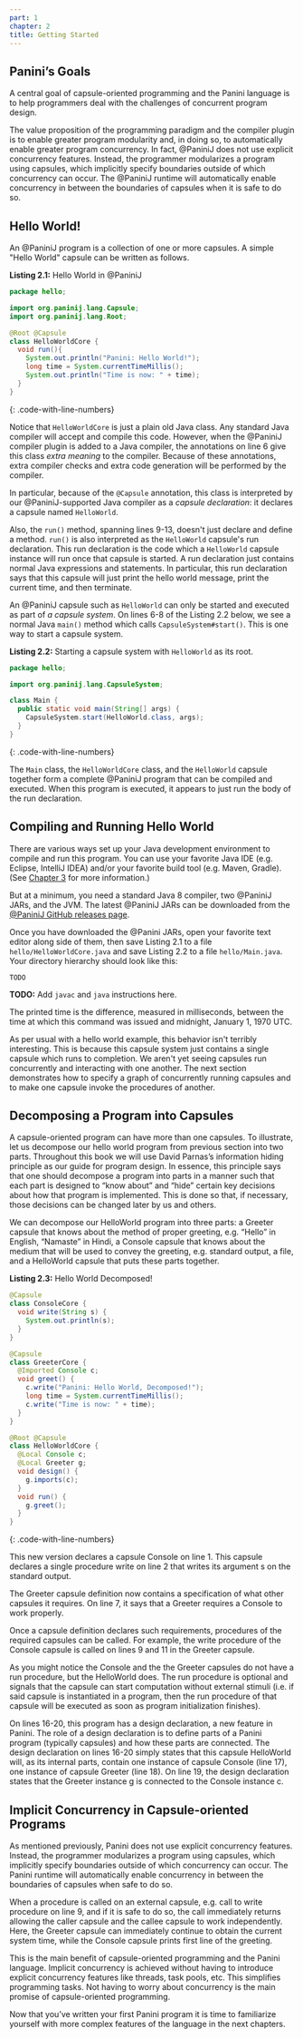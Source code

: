 ```yaml
---
part: 1
chapter: 2
title: Getting Started
---
```


## Panini’s Goals

A central goal of capsule-oriented programming and the Panini language is to
help programmers deal with the challenges of concurrent program design.

The value proposition of the programming paradigm and the compiler plugin is to
enable greater program modularity and, in doing so, to automatically enable
greater program concurrency. In fact, @PaniniJ does not use explicit concurrency
features. Instead, the programmer modularizes a program using capsules, which
implicitly specify boundaries outside of which concurrency can occur. The
@PaniniJ runtime will automatically enable concurrency in between the boundaries
of capsules when it is safe to do so.


## Hello World!

An @PaniniJ program is a collection of one or more capsules. A simple
"Hello World" capsule can be written as follows.

**Listing 2.1:** Hello World in @PaniniJ

``` java
package hello;

import org.paninij.lang.Capsule;
import org.paninij.lang.Root;

@Root @Capsule
class HelloWorldCore {
  void run(){
    System.out.println("Panini: Hello World!");
    long time = System.currentTimeMillis();
    System.out.println("Time is now: " + time);
  }
}
```
{: .code-with-line-numbers}

Notice that `HelloWorldCore` is just a plain old Java class. Any standard Java
compiler will accept and compile this code. However, when the @PaniniJ compiler
plugin is added to a Java compiler, the annotations on line 6 give this class
*extra meaning* to the compiler. Because of these annotations, extra compiler
checks and extra code generation will be performed by the compiler.

In particular, because of the `@Capsule` annotation, this class is interpreted
by our @PaniniJ-supported Java compiler as a *capsule declaration*: it declares
a capsule named `HelloWorld`.

Also, the `run()` method, spanning lines 9-13, doesn't just declare and define a
method. `run()` is also interpreted as the `HelloWorld` capsule's run
declaration. This run declaration is the code which a `HelloWorld` capsule
instance will run once that capsule is started. A run declaration just contains
normal Java expressions and statements. In particular, this run declaration says
that this capsule will just print the hello world message, print the current
time, and then terminate.

An @PaniniJ capsule such as `HelloWorld` can only be started and executed as
part of *a capsule system*. On lines 6-8 of the Listing 2.2 below, we see a
normal Java `main()` method which calls `CapsuleSystem#start()`. This is one
way to start a capsule system.

**Listing 2.2:** Starting a capsule system with `HelloWorld` as its root.

``` java
package hello;

import org.paninij.lang.CapsuleSystem;

class Main {
  public static void main(String[] args) {
    CapsuleSystem.start(HelloWorld.class, args);
  }
}
```
{: .code-with-line-numbers}

The `Main` class, the `HelloWorldCore` class, and the `HelloWorld` capsule
together form a complete @PaniniJ program that can be compiled and executed.
When this program is executed, it appears to just run the body of the run
declaration.


## Compiling and Running Hello World

There are various ways set up your Java development environment to compile and
run this program. You can use your favorite Java IDE (e.g. Eclipse, IntelliJ
IDEA) and/or your favorite build tool (e.g. Maven, Gradle). (See [Chapter
3](/man/p4/ch3_development_environment.html) for more information.)

But at a minimum, you need a standard Java 8 compiler, two @PaniniJ JARs, and
the JVM. The latest @PaniniJ JARs can be downloaded from the
[@PaniniJ GitHub releases page](https://github.com/paninij/paninij/releases).

Once you have downloaded the @Panini JARs, open your favorite text editor along
side of them, then save Listing 2.1 to a file `hello/HelloWorldCore.java` and
save Listing 2.2 to a file `hello/Main.java`. Your directory hierarchy should
look like this:

```
TODO
```

**TODO:** Add `javac` and `java` instructions here.

The printed time is the difference, measured in milliseconds, between the time
at which this command was issued and midnight, January 1, 1970 UTC.

As per usual with a hello world example, this behavior isn't terribly
interesting. This is because this capsule system just contains a single capsule
which runs to completion. We aren't yet seeing capsules run concurrently and
interacting with one another. The next section demonstrates how to specify a
graph of concurrently running capsules and to make one capsule invoke the
procedures of another.


## Decomposing a Program into Capsules

A capsule-oriented program can have more than one capsules. To illustrate, let
us decompose our hello world program from previous section into two parts.
Throughout this book we will use David Parnas’s information hiding principle as
our guide for program design. In essence, this principle says that one should
decompose a program into parts in a manner such that each part is designed to
“know about” and “hide” certain key decisions about how that program is
implemented. This is done so that, if necessary, those decisions can be changed
later by us and others.

We can decompose our HelloWorld program into three parts: a Greeter capsule that
knows about the method of proper greeting, e.g. “Hello” in English, “Namaste” in
Hindi, a Console capsule that knows about the medium that will be used to convey
the greeting, e.g. standard output, a file, and a HelloWorld capsule that puts
these parts together.

**Listing 2.3:** Hello World Decomposed!

``` java
@Capsule
class ConsoleCore {
  void write(String s) {
    System.out.println(s);
  }
}

@Capsule
class GreeterCore {
  @Imported Console c;
  void greet() {
    c.write("Panini: Hello World, Decomposed!");
    long time = System.currentTimeMillis();
    c.write("Time is now: " + time);
  }
}

@Root @Capsule
class HelloWorldCore {
  @Local Console c;
  @Local Greeter g;
  void design() {
    g.imports(c);
  }
  void run() {
    g.greet();
  }
}
```
{: .code-with-line-numbers}

This new version declares a capsule Console on line 1. This capsule declares a
single procedure write on line 2 that writes its argument s on the standard
output.

The Greeter capsule definition now contains a specification of what other
capsules it requires. On line 7, it says that a Greeter requires a Console to
work properly.

Once a capsule definition declares such requirements, procedures of the required
capsules can be called. For example, the write procedure of the Console capsule
is called on lines 9 and 11 in the Greeter capsule.

As you might notice the Console and the the Greeter capsules do not have a run
procedure, but the HelloWorld does. The run procedure is optional and signals
that the capsule can start computation without external stimuli (i.e. if said
capsule is instantiated in a program, then the run procedure of that capsule
will be executed as soon as program initialization finishes).

On lines 16-20, this program has a design declaration, a new feature in Panini.
The role of a design declaration is to define parts of a Panini program
(typically capsules) and how these parts are connected. The design declaration
on lines 16-20 simply states that this capsule HelloWorld will, as its internal
parts, contain one instance of capsule Console (line 17), one instance of
capsule Greeter (line 18). On line 19, the design declaration states that the
Greeter instance g is connected to the Console instance c.


## Implicit Concurrency in Capsule-oriented Programs

As mentioned previously, Panini does not use explicit concurrency features.
Instead, the programmer modularizes a program using capsules, which implicitly
specify boundaries outside of which concurrency can occur. The Panini runtime
will automatically enable concurrency in between the boundaries of capsules when
safe to do so.

When a procedure is called on an external capsule, e.g. call to write procedure
on line 9, and if it is safe to do so, the call immediately returns allowing the
caller capsule and the callee capsule to work independently. Here, the Greeter
capsule can immediately continue to obtain the current system time, while the
Console capsule prints first line of the greeting.

This is the main benefit of capsule-oriented programming and the Panini
language. Implicit concurrency is achieved without having to introduce explicit
concurrency features like threads, task pools, etc. This simplifies programming
tasks. Not having to worry about concurrency is the main promise of
capsule-oriented programming.

Now that you’ve written your first Panini program it is time to familiarize
yourself with more complex features of the language in the next chapters.
